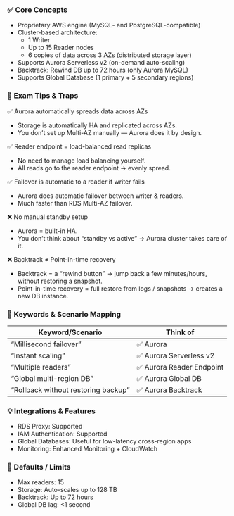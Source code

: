 ### ✅ Core Concepts
- Proprietary AWS engine (MySQL- and PostgreSQL-compatible)
- Cluster-based architecture:
  - 1 Writer 
  - Up to 15 Reader nodes 
  - 6 copies of data across 3 AZs (distributed storage layer)
- Supports Aurora Serverless v2 (on-demand auto-scaling)
- Backtrack: Rewind DB up to 72 hours (only Aurora MySQL)
- Supports Global Database (1 primary + 5 secondary regions)

### 🧠 Exam Tips & Traps
✅ Aurora automatically spreads data across AZs
- Storage is automatically HA and replicated across AZs.
- You don’t set up Multi-AZ manually — Aurora does it by design.

✅ Reader endpoint = load-balanced read replicas
- No need to manage load balancing yourself.
- All reads go to the reader endpoint → evenly spread.

✅ Failover is automatic to a reader if writer fails
- Aurora does automatic failover between writer & readers.
- Much faster than RDS Multi-AZ failover.

❌ No manual standby setup
- Aurora = built-in HA.
- You don’t think about “standby vs active” → Aurora cluster takes care of it.

❌ Backtrack ≠ Point-in-time recovery
- Backtrack = a “rewind button” → jump back a few minutes/hours, without restoring a snapshot.
- Point-in-time recovery = full restore from logs / snapshots → creates a new DB instance.

### 📌 Keywords & Scenario Mapping
| Keyword/Scenario                    | Think of                 |
| ----------------------------------- | ------------------------ |
| “Millisecond failover”              | ✅ Aurora                 |
| “Instant scaling”                   | ✅ Aurora Serverless v2   |
| “Multiple readers”                  | ✅ Aurora Reader Endpoint |
| “Global multi-region DB”            | ✅ Aurora Global DB       |
| “Rollback without restoring backup” | ✅ Aurora Backtrack       |


### 💡 Integrations & Features
- RDS Proxy: Supported 
- IAM Authentication: Supported 
- Global Databases: Useful for low-latency cross-region apps 
- Monitoring: Enhanced Monitoring + CloudWatch

### 🧮 Defaults / Limits
- Max readers: 15 
- Storage: Auto-scales up to 128 TB 
- Backtrack: Up to 72 hours 
- Global DB lag: <1 second


